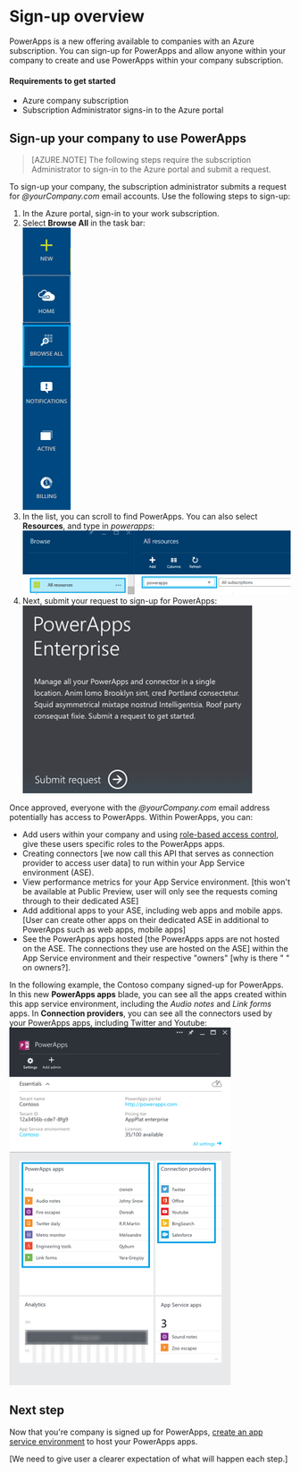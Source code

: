<properties
	pageTitle="Sign-up or get started with PowerApps using your Azure subscription | Microsoft Azure"
	description="IT Doc: sign-up for Azure subscription administrator for enterprises"
	services="powerapps"
	documentationCenter=""
	authors="MandiOhlinger"
	manager="dwrede"
	editor=""/>

<tags
   ms.service="powerapps"
   ms.devlang="na"
   ms.topic="article"
   ms.tgt_pltfrm="na"
   ms.workload="na"
   ms.date="09/15/2015"
   ms.author="mandia"/>

# Sign-up overview
PowerApps is a new offering available to companies with an Azure subscription. You can sign-up for PowerApps and allow anyone within your company to create and use PowerApps within your company subscription.


#### Requirements to get started

- Azure company subscription
- Subscription Administrator signs-in to the Azure portal


## Sign-up your company to use PowerApps

> [AZURE.NOTE] The following steps require the subscription Administrator to sign-in to the Azure portal and submit a request.

To sign-up your company, the subscription administrator submits a request for *@yourCompany.com* email accounts. Use the following steps to sign-up:

1. In the Azure portal, sign-in to your work subscription.
2. Select **Browse All** in the task bar:  
![Browse for PowerApps][1]  
3. In the list, you can scroll to find PowerApps. You can also select **Resources**, and type in *powerapps*:
![Search for PowerApps in Resources][2]  
4. Next, submit your request to sign-up for PowerApps:  
![Submit your request][3]  


Once approved, everyone with the *@yourCompany.com* email address potentially has access to PowerApps. Within PowerApps, you can:  

- Add users within your company and using [role-based access control](../role-based-access-control-configure.md), give these users specific roles to the PowerApps apps.
- Creating connectors [we now call this API that serves as connection provider to access user data] to run within your App Service environment (ASE).
- View performance metrics for your App Service environment. [this won't be available at Public Preview, user will only see the requests coming through to their dedicated ASE]
- Add additional apps to your ASE, including web apps and mobile apps. [User can create other apps on their dedicated ASE in additional to PowerApps such as web apps, mobile apps]
- See the PowerApps apps hosted [the PowerApps apps are not hosted on the ASE. The connections they use are hosted on the ASE] within the App Service environment and their respective "owners" [why is there " " on owners?].

In the following example, the Contoso company signed-up for PowerApps. In this new **PowerApps apps** blade, you can see all the apps created within this app service environment, including the *Audio notes* and *Link forms* apps. In **Connection providers**, you can see all the connectors used by your PowerApps apps, including Twitter and Youtube:  
![Sample company PowerApps blade][4]  


## Next step
Now that you're company is signed up for PowerApps, [create an app service environment](powerapps-create-new-ase.md) to host your PowerApps apps.

[1]: ./media/powerapps-portal-signup/browseall.png
[2]: ./media/powerapps-portal-signup/allresources.png
[3]: ./media/powerapps-portal-signup/signup.png
[4]: ./media/powerapps-portal-signup/powerappsblade.png

[We need to give user a clearer expectation of what will happen each step.]
